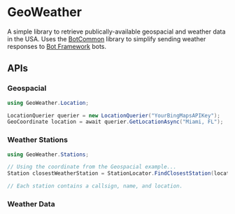 # GeoWeather
A simple library to retrieve publically-available geospacial and weather data in the USA.
Uses the [BotCommon](https://github.com/GuMiner/BotCommon) library to simplify sending weather responses to [Bot Framework](https://dev.botframework.com/) bots.

## APIs
### Geospacial
```csharp
using GeoWeather.Location;

LocationQuerier querier = new LocationQuerier("YourBingMapsAPIKey");
GeoCoordinate location = await querier.GetLocationAsync("Miami, FL");
```

### Weather Stations
```csharp
using GeoWeather.Stations;

// Using the coordinate from the Geospacial example...
Station closestWeatherStation = StationLocator.FindClosestStation(location);

// Each station contains a callsign, name, and location.
```
### Weather Data
```csharp
```

